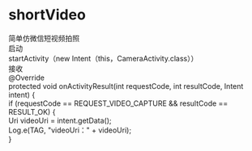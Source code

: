 # shortVideo
简单仿微信短视频拍照  
  启动  
  startActivity（new Intent（this，CameraActivity.class））  
  接收  
      @Override  
    protected void onActivityResult(int requestCode, int resultCode, Intent intent) {  
            if (requestCode == REQUEST_VIDEO_CAPTURE && resultCode == RESULT_OK) {  
        Uri videoUri = intent.getData();  
        Log.e(TAG, "videoUri：" + videoUri);  
        }  
